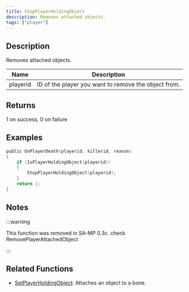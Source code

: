 ```yaml
---
title: StopPlayerHoldingObject
description: Removes attached objects.
tags: ["player"]
---
```


<VersionWarn version='SA-MP 0.3b' />

## Description

Removes attached objects.

| Name     | Description                                          |
| -------- | ---------------------------------------------------- |
| playerid | ID of the player you want to remove the object from. |

## Returns

1 on success, 0 on failure

## Examples

```c
public OnPlayerDeath(playerid, killerid, reason)
{
    if (IsPlayerHoldingObject(playerid))
    {
        StopPlayerHoldingObject(playerid);
    }
    return 1;
}
```

## Notes

:::warning

This function was removed in SA-MP 0.3c. check RemovePlayerAttachedObject

:::

## Related Functions

- [SetPlayerHoldingObject](SetPlayerHoldingObject): Attaches an object to a bone.
